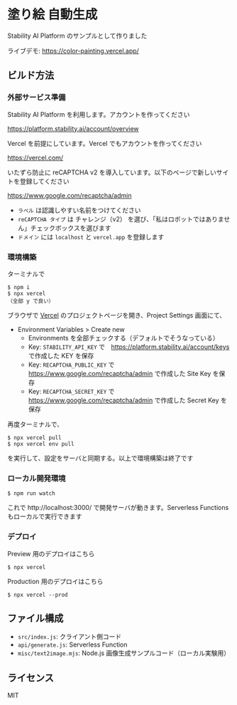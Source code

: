 # 塗り絵 自動生成

Stability AI Platform のサンプルとして作りました

ライブデモ: https://color-painting.vercel.app/

## ビルド方法

### 外部サービス準備

Stability AI Platform を利用します。アカウントを作ってください

https://platform.stability.ai/account/overview

Vercel を前提にしています。Vercel でもアカウントを作ってください

https://vercel.com/

いたずら防止に reCAPTCHA v2 を導入しています。以下のページで新しいサイトを登録してください

https://www.google.com/recaptcha/admin

- `ラベル` は認識しやすい名前をつけてください
- `reCAPTCHA タイプ` は チャレンジ（v2） を選び、「私はロボットではありません」チェックボックスを選びます
- `ドメイン` には `localhost` と `vercel.app` を登録します

### 環境構築

ターミナルで

```
$ npm i
$ npx vercel
（全部 y で良い）
```

ブラウザで [Vercel](https://vercel.com/) のプロジェクトページを開き、Project Settings 画面にて、

- Environment Variables > Create new
    - Environments を全部チェックする（デフォルトでそうなっている）
    - Key: `STABILITY_API_KEY` で　https://platform.stability.ai/account/keys で作成した KEY を保存
    - Key: `RECAPTCHA_PUBLIC_KEY` で https://www.google.com/recaptcha/admin で作成した Site Key を保存
    - Key: `RECAPTCHA_SECRET_KEY` で https://www.google.com/recaptcha/admin で作成した Secret Key を保存

再度ターミナルで、

```
$ npx vercel pull
$ npx vercel env pull
```

を実行して、設定をサーバと同期する。以上で環境構築は終了です

### ローカル開発環境

```
$ npm run watch
```

これで http://localhost:3000/ で開発サーバが動きます。Serverless Functions もローカルで実行できます

### デプロイ

Preview 用のデプロイはこちら

```
$ npx vercel
```

Production 用のデプロイはこちら

```
$ npx vercel --prod
```

## ファイル構成

- `src/index.js`: クライアント側コード
- `api/generate.js`: Serverless Function
- `misc/text2image.mjs`: Node.js 画像生成サンプルコード（ローカル実験用）

## ライセンス

MIT